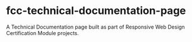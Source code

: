 # fcc-technical-documentation-page
A Technical Documentation page built as part of Responsive Web Design Certification Module projects.
